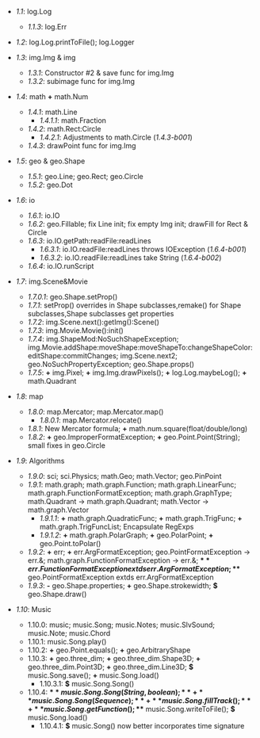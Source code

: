 * *1.1*: log.Log
  * *1.1.3*: log.Err

* *1.2*: log.Log.printToFile(); log.Logger

* *1.3*: img.Img & img
  * *1.3.1*: Constructor #2 & save func for img.Img
  * *1.3.2*: subimage func for img.Img

* *1.4*: math **+** math.Num
  * *1.4.1*: math.Line
    * *1.4.1.1*: math.Fraction
  * *1.4.2*: math.Rect:Circle
    * *1.4.2.1*: Adjustments to math.Circle (*1.4.3-b001*)
  * *1.4.3*: drawPoint func for img.Img

* *1.5*: geo & geo.Shape
  * *1.5.1*: geo.Line; geo.Rect; geo.Circle
  * *1.5.2*: geo.Dot

* *1.6*: io
  * *1.6.1*: io.IO
  * *1.6.2*: geo.Fillable; fix Line init; fix empty Img init; drawFill for Rect & Circle
  * *1.6.3*: io.IO.getPath:readFile:readLines
    * *1.6.3.1*: io.IO.readFile:readLines throws IOException (*1.6.4-b001*)
    * *1.6.3.2*: io.IO.readFile:readLines take String (*1.6.4-b002*)
  * *1.6.4*: io.IO.runScript

* *1.7*: img.Scene&Movie
    * *1.7.0.1*: geo.Shape.setProp()
  * *1.7.1*: setProp() overrides in Shape subclasses,remake() for Shape subclasses,Shape subclasses get properties
  * *1.7.2*: img.Scene.next():getImg():Scene()
  * *1.7.3*: img.Movie.Movie():init()
  * *1.7.4*: img.ShapeMod:NoSuchShapeException;
          img.Movie.addShape:moveShape:moveShapeTo:changeShapeColor:editShape:commitChanges;
          img.Scene.next2; geo.NoSuchPropertyException; geo.Shape.props()
  * *1.7.5*: **+** img.Pixel; **+** img.Img.drawPixels(); **+** log.Log.maybeLog(); **+** math.Quadrant

* *1.8*: map
  * *1.8.0*: map.Mercator; map.Mercator.map()
    * *1.8.0.1*: map.Mercator.relocate()
  * *1.8.1*: New Mercator formula; **+** math.num.square(float/double/long)
  * *1.8.2*: **+** geo.ImproperFormatException; **+** geo.Point.Point(String); small fixes in geo.Circle

* *1.9*: Algorithms
  * *1.9.0*: sci; sci.Physics; math.Geo; math.Vector; geo.PinPoint
  * *1.9.1*: math.graph; math.graph.Function; math.graph.LinearFunc; math.graph.FunctionFormatException;
          math.graph.GraphType; math.Quadrant -> math.graph.Quadrant; math.Vector -> math.graph.Vector
    * *1.9.1.1*: **+** math.graph.QuadraticFunc; **+** math.graph.TrigFunc; **+** math.graph.TrigFuncList; Encapsulate RegExps
    * *1.9.1.2*: **+** math.graph.PolarGraph; **+** geo.PolarPoint; **+** geo.Point.toPolar()
  * *1.9.2*: **+** err; **+** err.ArgFormatException; geo.PointFormatException -> err.&; math.graph.FunctionFormatException ->
          err.&; **$** err.FunctionFormatException extds err.ArgFormatException; **$** geo.PointFormatException extds
          err.ArgFormatException
  * *1.9.3*: **-** geo.Shape.properties; **+** geo.Shape.strokewidth; **$** geo.Shape.draw()

* *1.10*: Music
  * 1.10.0: music; music.Song; music.Notes; music.SlvSound; music.Note; music.Chord
  * 1.10.1: music.Song.play()
  * 1.10.2: **+** geo.Point.equals(); **+** geo.ArbitraryShape
  * 1.10.3: **+** geo.three_dim; **+** geo.three_dim.Shape3D; **+** geo.three_dim.Point3D; **+** geo.three_dim.Line3D;
          **$** music.Song.save(); **+** music.Song.load()
    * 1.10.3.1: **$** music.Song.Song()
  * 1.10.4: **$** music.Song.Song(String, boolean); **+** music.Song.Song(Sequence); **+** music.Song.fillTrack();
          **+** music.Song.getFunction(); **$** music.Song.writeToFile(); **$** music.Song.load()
    * 1.10.4.1: **$** music.Song() now better incorporates time signature
